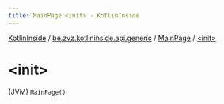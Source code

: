 ```yaml
---
title: MainPage.<init> - KotlinInside
---
```


[KotlinInside](../../index.html) / [be.zvz.kotlininside.api.generic](../index.html) / [MainPage](index.html) / [&lt;init&gt;](./-init-.html)

# &lt;init&gt;

(JVM) `MainPage()`